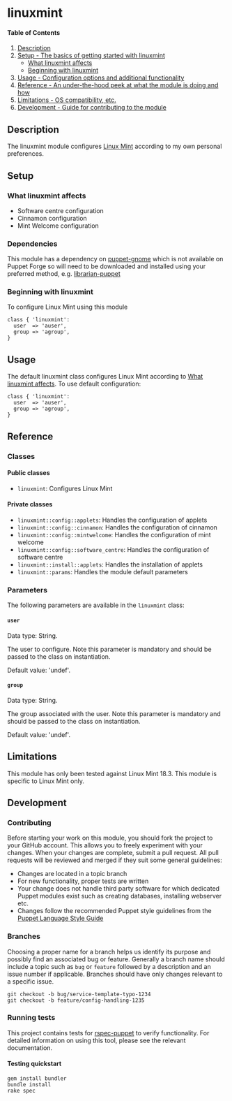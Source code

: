 # linuxmint

#### Table of Contents

1. [Description](#description)
1. [Setup - The basics of getting started with linuxmint](#setup)
    * [What linuxmint affects](#what-linuxmint-affects)
    * [Beginning with linuxmint](#beginning-with-linuxmint)
1. [Usage - Configuration options and additional functionality](#usage)
1. [Reference - An under-the-hood peek at what the module is doing and how](#reference)
1. [Limitations - OS compatibility, etc.](#limitations)
1. [Development - Guide for contributing to the module](#development)

## Description

The linuxmint module configures [Linux Mint](https://www.linuxmint.com/)
according to my own personal preferences.

## Setup

### What linuxmint affects

* Software centre configuration
* Cinnamon configuration
* Mint Welcome configuration

### Dependencies

This module has a dependency on
[puppet-gnome](https://github.com/ajxb/puppet-gnome) which is not available on
Puppet Forge so will need to be downloaded and installed using your preferred
method, e.g. [librarian-puppet](http://librarian-puppet.com/)

### Beginning with linuxmint

To configure Linux Mint using this module

```puppet
class { 'linuxmint':
  user  => 'auser',
  group => 'agroup',
}
```

## Usage

The default linuxmint class configures Linux Mint according to
[What linuxmint affects](#what-linuxmint-affects). To use default configuration:

```puppet
class { 'linuxmint':
  user  => 'auser',
  group => 'agroup',
}
```

## Reference

### Classes

#### Public classes

* `linuxmint`: Configures Linux Mint

#### Private classes

* `linuxmint::config::applets`: Handles the configuration of applets
* `linuxmint::config::cinnamon`: Handles the configuration of cinnamon
* `linuxmint::config::mintwelcome`: Handles the configuration of mint welcome
* `linuxmint::config::software_centre`: Handles the configuration of software
centre
* `linuxmint::install::applets`: Handles the installation of applets
* `linuxmint::params`: Handles the module default parameters

### Parameters

The following parameters are available in the `linuxmint` class:

#### `user`

Data type: String.

The user to configure. Note this parameter is mandatory and should be passed to
the class on instantiation.

Default value: 'undef'.

#### `group`

Data type: String.

The group associated with the user. Note this parameter is mandatory and should
be passed to the class on instantiation.

Default value: 'undef'.

## Limitations

This module has only been tested against Linux Mint 18.3.  This module is
specific to Linux Mint only.

## Development

### Contributing

Before starting your work on this module, you should fork the project to your
GitHub account. This allows you to freely experiment with your changes. When
your changes are complete, submit a pull request. All pull requests will be
reviewed and merged if they suit some general guidelines:

* Changes are located in a topic branch
* For new functionality, proper tests are written
* Your change does not handle third party software for which dedicated Puppet
modules exist such as creating databases, installing webserver etc.
* Changes follow the recommended Puppet style guidelines from the
[Puppet Language Style Guide](https://docs.puppet.com/puppet/latest/style_guide.html)

### Branches

Choosing a proper name for a branch helps us identify its purpose and possibly
find an associated bug or feature. Generally a branch name should include a
topic such as `bug` or `feature` followed by a description and an issue number
if applicable. Branches should have only changes relevant to a specific issue.

```
git checkout -b bug/service-template-typo-1234
git checkout -b feature/config-handling-1235
```

### Running tests

This project contains tests for [rspec-puppet](http://rspec-puppet.com/) to
verify functionality. For detailed information on using this tool, please see
the relevant documentation.

#### Testing quickstart

```
gem install bundler
bundle install
rake spec
```

